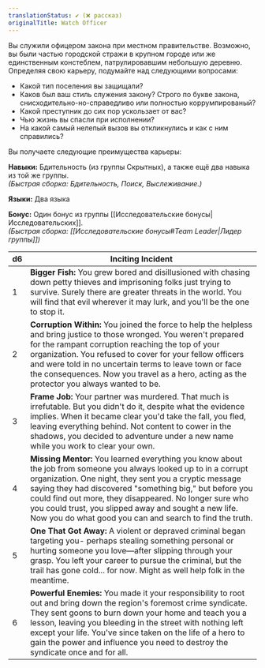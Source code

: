 ```yaml
---
translationStatus: ✔️ (❌ рассказ)
originalTitle: Watch Officer
---
```

Вы служили офицером закона при местном правительстве. Возможно, вы были частью городской стражи в крупном городе или же единственным констеблем, патрулировавшим небольшую деревню. Определяя свою карьеру, подумайте над следующими вопросами:
- Какой тип поселения вы защищали?
- Каков был ваш стиль служения закону? Строго по букве закона, снисходительно-но-справедливо или полностью коррумпированый?
- Какой преступник до сих пор ускользает от вас?
- Чью жизнь вы спасли при исполнении?
- На какой самый нелепый вызов вы откликнулись и как с ним справились?

Вы получаете следующие преимущества карьеры:

**Навыки:** Бдительность (из группы Скрытных), а также ещё два навыка из той же группы.  
_(Быстрая сборка: Бдительность, Поиск, Выслеживание.)_

**Языки:** Два языка

**Бонус:** Один бонус из группы [[Исследовательские бонусы|Исследовательских]].  
_(Быстрая сборка: [[Исследовательские бонусы#Team Leader|Лидер группы]])_

| d6  | Inciting Incident                                                                                                                                                                                                                                                                                                                                                                                                     |
| --- | --------------------------------------------------------------------------------------------------------------------------------------------------------------------------------------------------------------------------------------------------------------------------------------------------------------------------------------------------------------------------------------------------------------------- |
| 1   | **Bigger Fish:** You grew bored and disillusioned with chasing down petty thieves and imprisoning folks just trying to survive. Surely there are greater threats in the world. You will find that evil wherever it may lurk, and you'll be the one to stop it.                                                                                                                                                        |
| 2   | **Corruption Within:** You joined the force to help the helpless and bring justice to those wronged. You weren't prepared for the rampant corruption reaching the top of your organization. You refused to cover for your fellow officers and were told in no uncertain terms to leave town or face the consequences. Now you travel as a hero, acting as the protector you always wanted to be.                      |
| 3   | **Frame Job:** Your partner was murdered. That much is irrefutable. But you didn't do it, despite what the evidence implies. When it became clear you'd take the fall, you fled, leaving everything behind. Not content to cower in the shadows, you decided to adventure under a new name while you work to clear your own.                                                                                          |
| 4   | **Missing Mentor:** You learned everything you know about the job from someone you always looked up to in a corrupt organization. One night, they sent you a cryptic message saying they had discovered "something big," but before you could find out more, they disappeared. No longer sure who you could trust, you slipped away and sought a new life. Now you do what good you can and search to find the truth. |
| 5   | **One That Got Away:** A violent or depraved criminal began targeting you- perhaps stealing something personal or hurting someone you love—after slipping through your grasp. You left your career to pursue the criminal, but the trail has gone cold... for now. Might as well help folk in the meantime.                                                                                                           |
| 6   | **Powerful Enemies:** You made it your responsibility to root out and bring down the region's foremost crime syndicate. They sent goons to burn down your home and teach you a lesson, leaving you bleeding in the street with nothing left except your life. You've since taken on the life of a hero to gain the power and influence you need to destroy the syndicate once and for all.                            |
